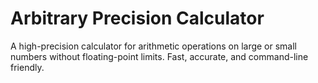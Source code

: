 # Arbitrary Precision Calculator
 A high-precision calculator for arithmetic operations on large or small numbers without floating-point limits. Fast, accurate, and command-line friendly.
